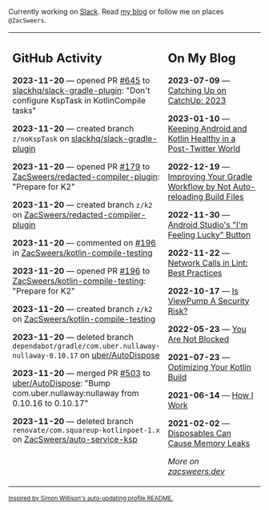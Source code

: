 Currently working on [Slack](https://slack.com/). Read [my blog](https://zacsweers.dev/) or follow me on places `@ZacSweers`.

<table><tr><td valign="top" width="60%">

## GitHub Activity
<!-- githubActivity starts -->
**2023-11-20** — opened PR [#645](https://github.com/slackhq/slack-gradle-plugin/pull/645) to [slackhq/slack-gradle-plugin](https://github.com/slackhq/slack-gradle-plugin): "Don't configure KspTask in KotlinCompile tasks"

**2023-11-20** — created branch `z/noKspTask` on [slackhq/slack-gradle-plugin](https://github.com/slackhq/slack-gradle-plugin)

**2023-11-20** — opened PR [#179](https://github.com/ZacSweers/redacted-compiler-plugin/pull/179) to [ZacSweers/redacted-compiler-plugin](https://github.com/ZacSweers/redacted-compiler-plugin): "Prepare for K2"

**2023-11-20** — created branch `z/k2` on [ZacSweers/redacted-compiler-plugin](https://github.com/ZacSweers/redacted-compiler-plugin)

**2023-11-20** — commented on [#196](https://github.com/ZacSweers/kotlin-compile-testing/pull/196#issuecomment-1819608412) in [ZacSweers/kotlin-compile-testing](https://github.com/ZacSweers/kotlin-compile-testing)

**2023-11-20** — opened PR [#196](https://github.com/ZacSweers/kotlin-compile-testing/pull/196) to [ZacSweers/kotlin-compile-testing](https://github.com/ZacSweers/kotlin-compile-testing): "Prepare for K2"

**2023-11-20** — created branch `z/k2` on [ZacSweers/kotlin-compile-testing](https://github.com/ZacSweers/kotlin-compile-testing)

**2023-11-20** — deleted branch `dependabot/gradle/com.uber.nullaway-nullaway-0.10.17` on [uber/AutoDispose](https://github.com/uber/AutoDispose)

**2023-11-20** — merged PR [#503](https://github.com/uber/AutoDispose/pull/503) to [uber/AutoDispose](https://github.com/uber/AutoDispose): "Bump com.uber.nullaway:nullaway from 0.10.16 to 0.10.17"

**2023-11-20** — deleted branch `renovate/com.squareup-kotlinpoet-1.x` on [ZacSweers/auto-service-ksp](https://github.com/ZacSweers/auto-service-ksp)
<!-- githubActivity ends -->
</td><td valign="top" width="40%">

## On My Blog
<!-- blog starts -->
**2023-07-09** — [Catching Up on CatchUp: 2023](https://www.zacsweers.dev/catching-up-on-catchup-2023/)

**2023-01-10** — [Keeping Android and Kotlin Healthy in a Post-Twitter World](https://www.zacsweers.dev/keeping-android-healthy/)

**2022-12-19** — [Improving Your Gradle Workflow by Not Auto-reloading Build Files](https://www.zacsweers.dev/improving-your-workflow-by-not-auto-reloading-build-files/)

**2022-11-30** — [Android Studio's "I'm Feeling Lucky" Button](https://www.zacsweers.dev/android-studios-im-feeling-lucky-button/)

**2022-11-22** — [Network Calls in Lint: Best Practices](https://www.zacsweers.dev/network-calls-in-lint-best-practices/)

**2022-10-17** — [Is ViewPump A Security Risk?](https://www.zacsweers.dev/is-viewpump-a-security-risk/)

**2022-05-23** — [You Are Not Blocked](https://www.zacsweers.dev/you-are-not-blocked/)

**2021-07-23** — [Optimizing Your Kotlin Build](https://www.zacsweers.dev/optimizing-your-kotlin-build/)

**2021-06-14** — [How I Work](https://www.zacsweers.dev/how-i-work/)

**2021-02-02** — [Disposables Can Cause Memory Leaks](https://www.zacsweers.dev/disposables-can-cause-memory-leaks/)
<!-- blog ends -->
_More on [zacsweers.dev](https://zacsweers.dev/)_
</td></tr></table>

<sub><a href="https://simonwillison.net/2020/Jul/10/self-updating-profile-readme/">Inspired by Simon Willison's auto-updating profile README.</a></sub>